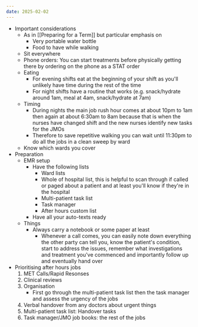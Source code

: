 ```yaml
---
date: 2025-02-02
---
```

- Important considerations
	- As in [[Preparing for a Term]] but particular emphasis on
		- Very portable water bottle
		- Food to have while walking
	- Sit everywhere
	- Phone orders: You can start treatments before physically getting there by ordering on the phone as a STAT order
	- Eating
		- For evening shifts eat at the beginning of your shift as you'll unlikely have time during the rest of the time
		- For night shifts have a routine that works (e.g. snack/hydrate around 1am, meal at 4am, snack/hydrate at 7am)
	- Timing
		- During nights the main job rush hour comes at about 10pm to 1am then again at about 6:30am to 8am because that is when the nurses have changed shift and the new nurses identify new tasks for the JMOs
		- Therefore to save repetitive walking you can wait until 11:30pm to do all the jobs in a clean sweep by ward
	- Know which wards you cover
- Preparation
	- EMR setup
		- Have the following lists
			- Ward lists
			- Whole of hospital list, this is helpful to scan through if called or paged about a patient and at least you'll know if they're in the hospital
			- Multi-patient task list
			- Task manager
			- After hours custom list
		- Have all your auto-texts ready
	- Things
		- Always carry a notebook or some paper at least
			- Whenever a call comes, you can easily note down everything the other party can tell you, know the patient's condition, start to address the issues, remember what investigations and treatment you've commenced and importantly follow up and eventually hand over
- Prioritising after hours jobs
	1. MET Calls/Rapid Resonses
	2. Clinical reviews
	3. Organisation
		- First go through the multi-patient task list then the task manager and assess the urgency of the jobs
	4. Verbal handover from any doctors about urgent things
	5. Multi-patient task list: Handover tasks
	6. Task manager/JMO job books: the rest of the jobs
